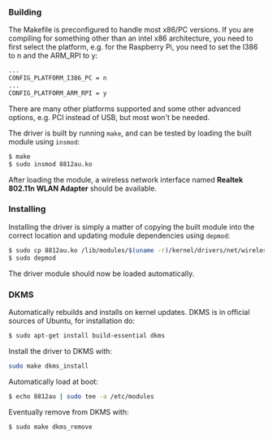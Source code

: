 ### Building

The Makefile is preconfigured to handle most x86/PC versions.  If you are compiling for something other than an intel x86 architecture, you need to first select the platform, e.g. for the Raspberry Pi, you need to set the I386 to n and the ARM_RPI to y:
```sh
...
CONFIG_PLATFORM_I386_PC = n
...
CONFIG_PLATFORM_ARM_RPI = y
```

There are many other platforms supported and some other advanced options, e.g. PCI instead of USB, but most won't be needed.

The driver is built by running `make`, and can be tested by loading the
built module using `insmod`:

```sh
$ make
$ sudo insmod 8812au.ko
```

After loading the module, a wireless network interface named __Realtek 802.11n WLAN Adapter__ should be available.

### Installing

Installing the driver is simply a matter of copying the built module
into the correct location and updating module dependencies using `depmod`:

```sh
$ sudo cp 8812au.ko /lib/modules/$(uname -r)/kernel/drivers/net/wireless
$ sudo depmod
```

The driver module should now be loaded automatically.

### DKMS

Automatically rebuilds and installs on kernel updates. DKMS is in official sources of Ubuntu, for installation do:

```sh
$ sudo apt-get install build-essential dkms 
```

Install the driver to DKMS with:
```sh
sudo make dkms_install
```

Automatically load at boot:
```sh
$ echo 8812au | sudo tee -a /etc/modules
```

Eventually remove from DKMS with:
```sh
$ sudo make dkms_remove
```
